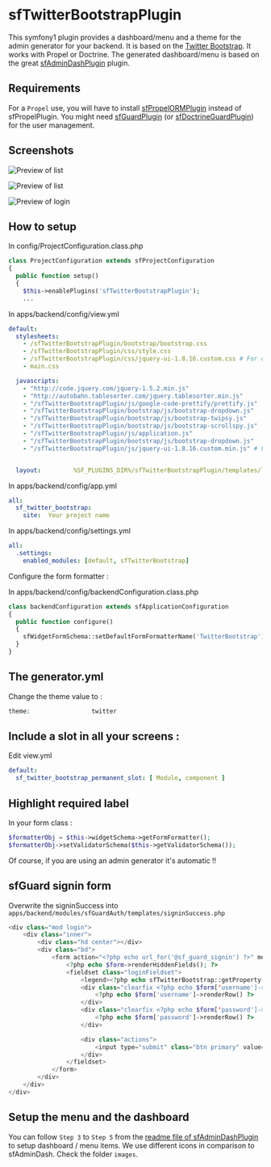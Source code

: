 # sfTwitterBootstrapPlugin

This symfony1 plugin provides a dashboard/menu and a theme for the admin generator for your backend. It is based on the [Twitter Bootstrap](http://twitter.github.com/bootstrap/).
It works with Propel or Doctrine.
The generated dashboard/menu is based on the great [sfAdminDashPlugin](https://github.com/kbond/sfAdminDashPlugin) plugin.

## Requirements

For a ``Propel`` use, you will have to install [sfPropelORMPlugin](https://github.com/propelorm/sfPropelORMPlugin) instead of sfPropelPlugin.
You might need [sfGuardPlugin](http://www.symfony-project.org/plugins/sfGuardPlugin) (or [sfDoctrineGuardPlugin](http://www.symfony-project.org/plugins/sfDoctrineGuardPlugin)) for the user management.

## Screenshots

![Preview of list](https://github.com/real-chocopanda/sfTwitterBootstrapPlugin/raw/master/doc/list.png)

![Preview of list](https://github.com/j0k3r/sfTwitterBootstrapPlugin/raw/master/doc/edit.png)

![Preview of login](https://github.com/real-chocopanda/sfTwitterBootstrapPlugin/raw/master/doc/login.png)

## How to setup

In config/ProjectConfiguration.class.php

```php
class ProjectConfiguration extends sfProjectConfiguration
{
  public function setup()
  {
    $this->enablePlugins('sfTwitterBootstrapPlugin');
    ...
```

In apps/backend/config/view.yml

```yaml
default:
  stylesheets:
    - /sfTwitterBootstrapPlugin/bootstrap/bootstrap.css
    - /sfTwitterBootstrapPlugin/css/style.css
    - /sfTwitterBootstrapPlugin/css/jquery-ui-1.8.16.custom.css # For date pickers ...
    - main.css

  javascripts:
    - "http://code.jquery.com/jquery-1.5.2.min.js"
    - "http://autobahn.tablesorter.com/jquery.tablesorter.min.js"
    - "/sfTwitterBootstrapPlugin/js/google-code-prettify/prettify.js"
    - "/sfTwitterBootstrapPlugin/bootstrap/js/bootstrap-dropdown.js"
    - "/sfTwitterBootstrapPlugin/bootstrap/js/bootstrap-twipsy.js"
    - "/sfTwitterBootstrapPlugin/bootstrap/js/bootstrap-scrollspy.js"
    - "/sfTwitterBootstrapPlugin/js/application.js"
    - "/sfTwitterBootstrapPlugin/bootstrap/js/bootstrap-dropdown.js"
    - "/sfTwitterBootstrapPlugin/js/jquery-ui-1.8.16.custom.min.js" # For date pickers ...


  layout:         %SF_PLUGINS_DIR%/sfTwitterBootstrapPlugin/templates/layout
```

In apps/backend/config/app.yml

```yaml
all:
  sf_twitter_bootstrap:
    site:  Your project name
```

In apps/backend/config/settings.yml

```yaml
all:
  .settings:
    enabled_modules: [default, sfTwitterBootstrap]
```

Configure the form formatter :

In apps/backend/config/backendConfiguration.class.php

```php
class backendConfiguration extends sfApplicationConfiguration
{
  public function configure()
  {
    sfWidgetFormSchema::setDefaultFormFormatterName('TwitterBootstrap');
  }
}
```

## The generator.yml

Change the theme value to :

```php
theme:                 twitter
```

## Include a slot in all your screens :

Edit view.yml

```yaml
default:
  sf_twitter_bootstrap_permanent_slot: [ Module, component ]
```

## Highlight required label

In your form class :

```php
$formatterObj = $this->widgetSchema->getFormFormatter();
$formatterObj->setValidatorSchema($this->getValidatorSchema());
```

Of course, if you are using an admin generator it's automatic !!

## sfGuard signin form

Overwrite the signinSuccess into ``apps/backend/modules/sfGuardAuth/templates/signinSuccess.php``

``` php
<div class="mod login">
    <div class="inner">
        <div class="hd center"></div>
        <div class="bd">
            <form action="<?php echo url_for('@sf_guard_signin') ?>" method="post">
                <?php echo $form->renderHiddenFields(); ?>
                <fieldset class="loginFieldset">
                    <legend><?php echo sfTwitterBootstrap::getProperty('site'); ?></legend>
                    <div class="clearfix <?php echo $form['username']->hasError() ? 'error': '' ?>">
                        <?php echo $form['username']->renderRow() ?>
                    </div>
                    <div class="clearfix <?php echo $form['password']->hasError() ? 'error': '' ?>">
                        <?php echo $form['password']->renderRow() ?>
                    </div>

                    <div class="actions">
                        <input type="submit" class="btn primary" value="sign in" />
                    </div>
                </fieldset>
            </form>
        </div>
    </div>
</div>
```

## Setup the menu and the dashboard

You can follow ``Step 3`` to  ``Step 5`` from the [readme file of sfAdminDashPlugin](https://github.com/kbond/sfAdminDashPlugin/blob/master/README.md) to setup dashboard / menu items.
We use different icons in comparison to sfAdminDash. Check the folder ``images``.
